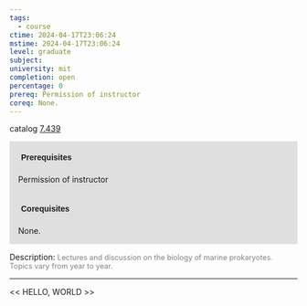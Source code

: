 ```yaml
---
tags:
  - course
ctime: 2024-04-17T23:06:24
mstime: 2024-04-17T23:06:24
level: graduate
subject: 
university: mit
completion: open
percentage: 0
prereq: Permission of instructor
coreq: None.
---
```


catalog [7.439](http://student.mit.edu/catalog/m7a.html#7.439)

<span style="display: block; padding: 15px; background-color: rgb(100, 100, 100, 0.2);"><font id="m_prereq3639_0" style="display: block; font-family: Arial, sans-serif; font-weight: bold; padding: 5px">Prerequisites</font><br><span id="prereq3639_0">Permission of instructor</span></span>
<span style="display: block; padding: 15px; background-color: rgb(100, 100, 100, 0.2);"><font id="m_coreq3639_0" style="display: block; font-family: Arial, sans-serif; font-weight: bold; padding: 5px">Corequisites</font><br><span id="coreq3639_0">None.</span></span>

<font style="">Description:</font>
<font style="color: grey; font-size: 0.8rem;">Lectures and discussion on the biology of marine prokaryotes. Topics vary from year to year.</font>



---

<< HELLO, WORLD >>
